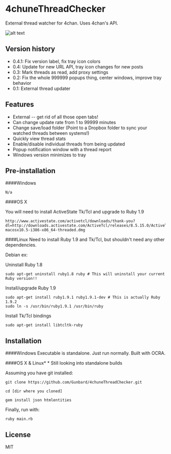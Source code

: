 4chuneThreadChecker
===================
External thread watcher for 4chan. Uses 4chan's API.

![alt text](https://raw.github.com/Gunbard/4chuneThreadChecker/master/readme-img/w7.png "Windows 7 screenshot")

Version history
-------
- 0.4.1: Fix version label, fix tray icon colors
- 0.4: Update for new URL API, tray icon changes for new posts
- 0.3: Mark threads as read, add proxy settings
- 0.2: Fix the whole 999999 popups thing, center windows, improve tray behavior
- 0.1: External thread updater

Features
--------------
* External -- get rid of all those open tabs!
* Can change update rate from 1 to 99999 minutes
* Change save/load folder (Point to a Dropbox folder to sync your watched threads between systems!)
* Quickly view thread stats
* Enable/disable individual threads from being updated
* Popup notification window with a thread report
* Windows version minimizes to tray

Pre-installation
--------------

####Windows
```
N/a
```

####OS X

You will need to install ActiveState Tk/Tcl and upgrade to Ruby 1.9

```
http://www.activestate.com/activetcl/downloads/thank-you?dl=http://downloads.activestate.com/ActiveTcl/releases/8.5.15.0/ActiveTcl8.5.15.1.297588-macosx10.5-i386-x86_64-threaded.dmg
```


####Linux
Need to install Ruby 1.9 and Tk/Tcl, but shouldn't need any other dependencies.

Debian ex:

Uninstall Ruby 1.8
```
sudo apt-get uninstall ruby1.8 ruby # This will uninstall your current Ruby version!!
```

Install/upgrade Ruby 1.9
```
sudo apt-get install ruby1.9.1 ruby1.9.1-dev # This is actually Ruby 1.9.2
sudo ln -s /usr/bin/ruby1.9.1 /usr/bin/ruby
```

Install Tk/Tcl bindings
```
sudo apt-get install libtcltk-ruby
```

Installation
--------------
####Windows
Executable is standalone. Just run normally.
Built with OCRA.

####OS X & Linux*
\* Still looking into standalone builds

Assuming you have git installed:

```
git clone https://github.com/Gunbard/4chuneThreadChecker.git
```

```
cd [dir where you cloned]
```

```
gem install json htmlentities
```

Finally, run with:

```
ruby main.rb
```

License
----

MIT